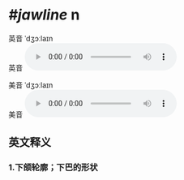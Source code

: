 # ***\#jawline*** n
英音 ˈdʒɔːlaɪn  
英音
<audio src="./media/jawline1_AAC.aac" controls="controls"></audio>

美音 ˈdʒɔːlaɪn  
美音
<audio src="./media/jawline2_AAC.aac" controls="controls"></audio>



  

英文释义
---
### 1.**下颌轮廓；下巴的形状**  


